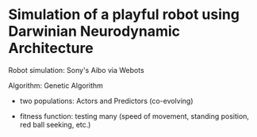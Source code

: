 
# Simulation of a playful robot using Darwinian Neurodynamic Architecture

Robot simulation: Sony's Aibo via Webots

Algorithm: Genetic Algorithm

- two populations: Actors and Predictors (co-evolving)

- fitness function: testing many (speed of movement, standing position, red ball seeking, etc.)

